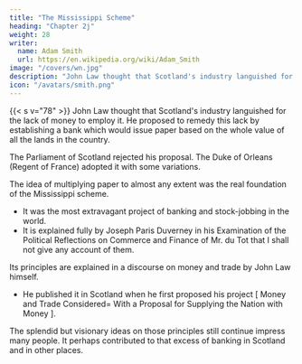 ```yaml
---
title: "The Mississippi Scheme"
heading: "Chapter 2j"
weight: 28
writer:
  name: Adam Smith
  url: https://en.wikipedia.org/wiki/Adam_Smith
image: "/covers/wn.jpg"
description: "John Law thought that Scotland's industry languished for the lack of money to employ it. He proposed to remedy this lack by establishing a bank which would issue paper based on the whole value of all the lands in the country"
icon: "/avatars/smith.png"
---
```



<!-- ### Quantitative Easing=   -->

{{< s v="78" >}} John Law thought that Scotland's industry languished for the lack of money to employ it. He proposed to remedy this lack by establishing a bank which would issue paper based on the whole value of all the lands in the country.

The Parliament of Scotland rejected his proposal. The Duke of Orleans (Regent of France) adopted it with some variations.

The idea of multiplying paper to almost any extent was the real foundation of the Mississippi scheme.
- It was the most extravagant project of banking and stock-jobbing in the world.
- It is explained fully by Joseph Paris Duverney in his Examination of the Political Reflections on Commerce and Finance of Mr. du Tot that I shall not give any account of them.

Its principles are explained in a discourse on money and trade by John Law himself.
- He published it in Scotland when he first proposed his project [ Money and Trade Considered=  With a Proposal for Supplying the Nation with Money ].

The splendid but visionary ideas on those principles still continue impress many people. It perhaps contributed to that excess of banking in Scotland and in other places.

